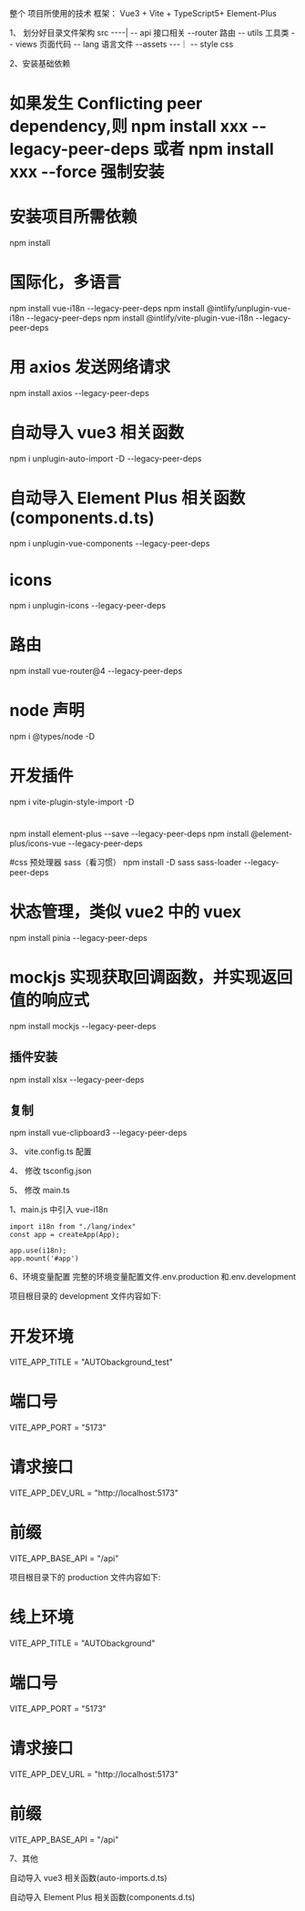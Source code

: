 整个 项目所使用的技术 框架： Vue3 + Vite + TypeScript5+ Element-Plus

1、 划分好目录文件架构
src ----|
-- api 接口相关
--router 路由
-- utils 工具类
-- views 页面代码
-- lang 语言文件
--assets ---｜
-- style css

2、安装基础依赖

# 如果发生 Conflicting peer dependency,则 npm install xxx --legacy-peer-deps 或者 npm install xxx --force 强制安装

# 安装项目所需依赖

npm install

# 国际化，多语言

npm install vue-i18n --legacy-peer-deps
npm install @intlify/unplugin-vue-i18n --legacy-peer-deps
npm install @intlify/vite-plugin-vue-i18n --legacy-peer-deps

# 用 axios 发送网络请求

npm install axios --legacy-peer-deps

# 自动导入 vue3 相关函数

npm i unplugin-auto-import -D --legacy-peer-deps

# 自动导入 Element Plus 相关函数(components.d.ts)

npm i unplugin-vue-components --legacy-peer-deps

# icons

npm i unplugin-icons --legacy-peer-deps

# 路由

npm install vue-router@4 --legacy-peer-deps

# node 声明

npm i @types/node -D

# 开发插件

npm i vite-plugin-style-import -D

#

npm install element-plus --save --legacy-peer-deps
npm install @element-plus/icons-vue --legacy-peer-deps

#css 预处理器 sass（看习惯）
npm install -D sass sass-loader --legacy-peer-deps

# 状态管理，类似 vue2 中的 vuex

npm install pinia --legacy-peer-deps

# mockjs 实现获取回调函数，并实现返回值的响应式

npm install mockjs --legacy-peer-deps


## 插件安装

npm install xlsx --legacy-peer-deps
## 复制

npm install vue-clipboard3 --legacy-peer-deps


3、 vite.config.ts 配置

4、 修改 tsconfig.json

5、 修改 main.ts

1、main.js 中引入 vue-i18n

    import i18n from "./lang/index"
    const app = createApp(App);

    app.use(i18n);
    app.mount('#app')

6、环境变量配置
完整的环境变量配置文件.env.production 和.env.development

项目根目录的 development 文件内容如下:

# 开发环境

VITE_APP_TITLE = "AUTObackground_test"

# 端口号

VITE_APP_PORT = "5173"

# 请求接口

VITE_APP_DEV_URL = "http://localhost:5173"

# 前缀

VITE_APP_BASE_API = "/api"

项目根目录下的 production 文件内容如下:

# 线上环境

VITE_APP_TITLE = "AUTObackground"

# 端口号

VITE_APP_PORT = "5173"

# 请求接口

VITE_APP_DEV_URL = "http://localhost:5173"

# 前缀

VITE_APP_BASE_API = "/api"

7、其他

自动导入 vue3 相关函数(auto-imports.d.ts)

自动导入 Element Plus 相关函数(components.d.ts)
